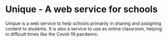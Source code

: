 # Unique - A web service for schools
Unique is a web service to help schools primarily in sharing and assigning content to students. It is also a service to use as online classroom, helping in difficult times like the Covid-19 pandemic.
